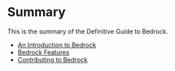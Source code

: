 # Summary

This is the summary of the Definitive Guide to Bedrock.

* [An Introduction to Bedrock](introduction.md)
* [Bedrock Features](features.md)
* [Contributing to Bedrock](contributing.md)

